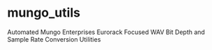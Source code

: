# mungo_utils
Automated Mungo Enterprises Eurorack Focused WAV Bit Depth and Sample Rate Conversion Utilities

